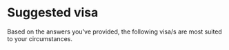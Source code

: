 # Suggested visa #

Based on the answers you've provided, the following visa/s are most suited to your circumstances.
